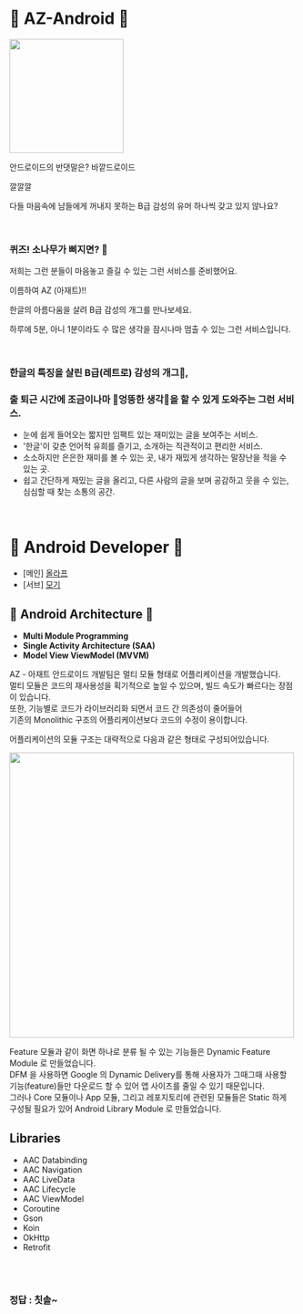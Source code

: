 # 🤣 AZ-Android 🤣

<img width="200" src="https://user-images.githubusercontent.com/58504556/90659312-7c28e400-e27f-11ea-894e-f9f7733bdd6f.png">

안드로이드의 반댓말은? 바깥드로이드

깔깔깔

다들 마음속에 남들에게 꺼내지 못하는 B급 감성의 유머 하나씩 갖고 있지 않나요?

<br>

### 퀴즈! 소나무가 삐지면? 🌲

저희는 그런 분들이 마음놓고 즐길 수 있는 그런 서비스를 준비했어요.

이름하여 AZ (아재트)!!

한글의 아름다움을 살려 B급 감성의 개그를 만나보세요.

하루에 5분, 아니 1분이라도 수 많은 생각을 잠시나마 멈출 수 있는 그런 서비스입니다.

<br>

### 한글의 특징을 살린 B급(레트로) 감성의 개그🧀, 
### 출 퇴근 시간에 조금이나마 🍭엉뚱한 생각🍭을 할 수 있게 도와주는 그런 서비스.

- 눈에 쉽게 들어오는 짧지만 임팩트 있는 재미있는 글을 보여주는 서비스.
- '한글'이 갖춘 언어적 유희를 즐기고, 소개하는 직관적이고 편리한 서비스.
- 소소하지만 은은한 재미를 볼 수 있는 곳, 내가 재밌게 생각하는 말장난을 적을 수 있는 곳.
- 쉽고 간단하게 재밌는 글을 올리고, 다른 사람의 글을 보며 공감하고 웃을 수 있는, 심심할 때 찾는 소통의 공간.

<br>

# 🤖 Android Developer 🤖
- [메인] [올라프](https://github.com/nukeolaf)
- [서브] [모기](https://github.com/KimHunJin)

## 🔨 Android Architecture 🔨
- <strong>Multi Module Programming</strong>
- <strong>Single Activity Architecture (SAA)</strong>
- <strong>Model View ViewModel (MVVM)</strong>

AZ - 아재트 안드로이드 개발팀은 멀티 모듈 형태로 어플리케이션을 개발했습니다.  
멀티 모듈은 코드의 재사용성을 획기적으로 높일 수 있으며, 빌드 속도가 빠르다는 장점이 있습니다.  
또한, 기능별로 코드가 라이브러리화 되면서 코드 간 의존성이 줄어들어  
기존의 Monolithic 구조의 어플리케이션보다 코드의 수정이 용이합니다.  

어플리케이션의 모듈 구조는 대략적으로 다음과 같은 형태로 구성되어있습니다.   

<img width="500" src="https://user-images.githubusercontent.com/58504556/90660575-12113e80-e281-11ea-98a0-ef49f9d8d594.png">

Feature 모듈과 같이 화면 하나로 분류 될 수 있는 기능들은 Dynamic Feature Module 로 만들었습니다.  
DFM 을 사용하면 Google 의 Dynamic Delivery를 통해 사용자가 그때그때 사용할 기능(feature)들만 다운로드 할 수 있어 앱 사이즈를 줄일 수 있기 때문입니다.  
그러나 Core 모듈이나 App 모듈, 그리고 레포지토리에 관련된 모듈들은 Static 하게 구성될 필요가 있어 Android Library Module 로 만들었습니다.  

## Libraries
- AAC Databinding
- AAC Navigation
- AAC LiveData
- AAC Lifecycle
- AAC ViewModel
- Coroutine
- Gson
- Koin
- OkHttp
- Retrofit

<br>
<br>

### 정답 : 칫솔~
